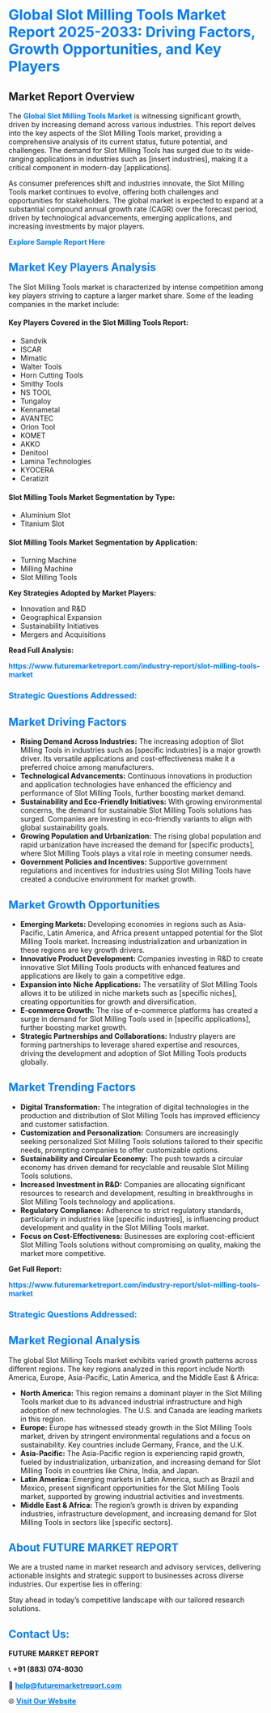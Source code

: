 <h1 style="color: #007BFF;">Global Slot Milling Tools Market Report 2025-2033: Driving Factors, Growth Opportunities, and Key Players</h1>

<section id="overview">
<h2>Market Report Overview</h2>
<p>The <a href="https://www.futuremarketreport.com/industry-report/slot-milling-tools-market" style="color: #007BFF; text-decoration: none;"><strong>Global Slot Milling Tools Market</strong></a> is witnessing significant growth, driven by increasing demand across various industries. This report delves into the key aspects of the Slot Milling Tools market, providing a comprehensive analysis of its current status, future potential, and challenges. The demand for Slot Milling Tools has surged due to its wide-ranging applications in industries such as [insert industries], making it a critical component in modern-day [applications].</p>
<p>As consumer preferences shift and industries innovate, the Slot Milling Tools market continues to evolve, offering both challenges and opportunities for stakeholders. The global market is expected to expand at a substantial compound annual growth rate (CAGR) over the forecast period, driven by technological advancements, emerging applications, and increasing investments by major players.</p>
</section>

<section id="overview">
<p><a href="https://www.futuremarketreport.com/request-sample/reportId=128130" style="color: #007BFF; text-decoration: none;"><strong>Explore Sample Report Here</strong></a></p>
</section>

<section id="key-players">
<h2 style="color: #007BFF;">Market Key Players Analysis</h2>
<p>The Slot Milling Tools market is characterized by intense competition among key players striving to capture a larger market share. Some of the leading companies in the market include:</p>
<h4>Key Players Covered in the Slot Milling Tools Report:</h4>
<ul><li>Sandvik</li><li>ISCAR</li><li>Mimatic</li><li>Walter Tools</li><li>Horn Cutting Tools</li><li>Smithy Tools</li><li>NS TOOL</li><li>Tungaloy</li><li>Kennametal</li><li>AVANTEC</li><li>Orion Tool</li><li>KOMET</li><li>AKKO</li><li>Denitool</li><li>Lamina Technologies</li><li>KYOCERA</li><li>Ceratizit</li></ul>
<h4>Slot Milling Tools Market Segmentation by Type:</h4>
<ul><li>Aluminium Slot</li><li>Titanium Slot</li></ul>

<h4>Slot Milling Tools Market Segmentation by Application:</h4>
<ul><li>Turning Machine</li><li>Milling Machine</li><li>Slot Milling Tools</li></ul>
<p><strong>Key Strategies Adopted by Market Players:</strong></p>
<ul>
<li>Innovation and R&D</li>
<li>Geographical Expansion</li>
<li>Sustainability Initiatives</li>
<li>Mergers and Acquisitions</li>
</ul>
</section>

<section>
<p><strong>Read Full Analysis: </strong></p><a href="https://www.futuremarketreport.com/industry-report/slot-milling-tools-market" style="color: #007BFF; text-decoration: none;"><strong>https://www.futuremarketreport.com/industry-report/slot-milling-tools-market</strong></a>
<h3 style="color: #007BFF;">Strategic Questions Addressed:</h3>
</section>

<section id="driving-factors">
<h2 style="color: #007BFF;">Market Driving Factors</h2>
<ul>
<li><strong>Rising Demand Across Industries:</strong> The increasing adoption of Slot Milling Tools in industries such as [specific industries] is a major growth driver. Its versatile applications and cost-effectiveness make it a preferred choice among manufacturers.</li>
<li><strong>Technological Advancements:</strong> Continuous innovations in production and application technologies have enhanced the efficiency and performance of Slot Milling Tools, further boosting market demand.</li>
<li><strong>Sustainability and Eco-Friendly Initiatives:</strong> With growing environmental concerns, the demand for sustainable Slot Milling Tools solutions has surged. Companies are investing in eco-friendly variants to align with global sustainability goals.</li>
<li><strong>Growing Population and Urbanization:</strong> The rising global population and rapid urbanization have increased the demand for [specific products], where Slot Milling Tools plays a vital role in meeting consumer needs.</li>
<li><strong>Government Policies and Incentives:</strong> Supportive government regulations and incentives for industries using Slot Milling Tools have created a conducive environment for market growth.</li>
</ul>
</section>

<section id="growth-opportunities">
<h2 style="color: #007BFF;">Market Growth Opportunities</h2>
<ul>
<li><strong>Emerging Markets:</strong> Developing economies in regions such as Asia-Pacific, Latin America, and Africa present untapped potential for the Slot Milling Tools market. Increasing industrialization and urbanization in these regions are key growth drivers.</li>
<li><strong>Innovative Product Development:</strong> Companies investing in R&D to create innovative Slot Milling Tools products with enhanced features and applications are likely to gain a competitive edge.</li>
<li><strong>Expansion into Niche Applications:</strong> The versatility of Slot Milling Tools allows it to be utilized in niche markets such as [specific niches], creating opportunities for growth and diversification.</li>
<li><strong>E-commerce Growth:</strong> The rise of e-commerce platforms has created a surge in demand for Slot Milling Tools used in [specific applications], further boosting market growth.</li>
<li><strong>Strategic Partnerships and Collaborations:</strong> Industry players are forming partnerships to leverage shared expertise and resources, driving the development and adoption of Slot Milling Tools products globally.</li>
</ul>
</section>

<section id="trending-factors">
<h2 style="color: #007BFF;">Market Trending Factors</h2>
<ul>
<li><strong>Digital Transformation:</strong> The integration of digital technologies in the production and distribution of Slot Milling Tools has improved efficiency and customer satisfaction.</li>
<li><strong>Customization and Personalization:</strong> Consumers are increasingly seeking personalized Slot Milling Tools solutions tailored to their specific needs, prompting companies to offer customizable options.</li>
<li><strong>Sustainability and Circular Economy:</strong> The push towards a circular economy has driven demand for recyclable and reusable Slot Milling Tools solutions.</li>
<li><strong>Increased Investment in R&D:</strong> Companies are allocating significant resources to research and development, resulting in breakthroughs in Slot Milling Tools technology and applications.</li>
<li><strong>Regulatory Compliance:</strong> Adherence to strict regulatory standards, particularly in industries like [specific industries], is influencing product development and quality in the Slot Milling Tools market.</li>
<li><strong>Focus on Cost-Effectiveness:</strong> Businesses are exploring cost-efficient Slot Milling Tools solutions without compromising on quality, making the market more competitive.</li>
</ul>
</section>

<section>
<p><strong>Get Full Report: </strong></p><a href="https://www.futuremarketreport.com/industry-report/slot-milling-tools-market" style="color: #007BFF; text-decoration: none;"><strong>https://www.futuremarketreport.com/industry-report/slot-milling-tools-market</strong></a>
<h3 style="color: #007BFF;">Strategic Questions Addressed:</h3>
</section>


<section id="regional-analysis">
<h2 style="color: #007BFF;">Market Regional Analysis</h2>
<p>The global Slot Milling Tools market exhibits varied growth patterns across different regions. The key regions analyzed in this report include North America, Europe, Asia-Pacific, Latin America, and the Middle East & Africa:</p>
<ul>
<li><strong>North America:</strong> This region remains a dominant player in the Slot Milling Tools market due to its advanced industrial infrastructure and high adoption of new technologies. The U.S. and Canada are leading markets in this region.</li>
<li><strong>Europe:</strong> Europe has witnessed steady growth in the Slot Milling Tools market, driven by stringent environmental regulations and a focus on sustainability. Key countries include Germany, France, and the U.K.</li>
<li><strong>Asia-Pacific:</strong> The Asia-Pacific region is experiencing rapid growth, fueled by industrialization, urbanization, and increasing demand for Slot Milling Tools in countries like China, India, and Japan.</li>
<li><strong>Latin America:</strong> Emerging markets in Latin America, such as Brazil and Mexico, present significant opportunities for the Slot Milling Tools market, supported by growing industrial activities and investments.</li>
<li><strong>Middle East & Africa:</strong> The region’s growth is driven by expanding industries, infrastructure development, and increasing demand for Slot Milling Tools in sectors like [specific sectors].</li>
</ul>
</section>

<footer>
<h2 style="color: #007BFF;">About FUTURE MARKET REPORT</h2>
<p>We are a trusted name in market research and advisory services, delivering actionable insights and strategic support to businesses across diverse industries. Our expertise lies in offering:</p>

<p>Stay ahead in today’s competitive landscape with our tailored research solutions.</p>

<h2 style="color: #007BFF;">Contact Us:</h2>
<p><strong>FUTURE MARKET REPORT</strong></p>
<p>📞 <strong>+91 (883) 074-8030</strong></p>
<p>📧 <strong><a href="mailto:help@futuremarketreport.com" style="color: #007BFF;">help@futuremarketreport.com</a></strong></p>
<p>🌐 <strong><a href="https://www.futuremarketreport.com/" style="color: #007BFF;">Visit Our Website</a></strong></p>
</footer>